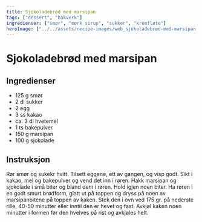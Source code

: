 ```yaml
---
title: Sjokoladebrød med marsipan
tags: ["dessert", "bakverk"]
ingredienser: ["smør", "mørk sirup", "sukker", "kremfløte"]
heroImage: ["../../assets/recipe-images/web_sjokoladebrød-med-marsipan.jpg"]
---
```


# Sjokoladebrød med marsipan

## Ingredienser

- 125 g smør
- 2 dl sukker
- 2 egg
- 3 ss kakao
- ca. 3 dl hvetemel
- 1 ts bakepulver
- 150 g marsipan
- 100 g sjokolade

## Instruksjon

Rør smør og sukekr hvitt. Tilsett eggene, ett av gangen, og visp godt. Sikt i kakao, mel og bakepulver og vend det inn i røren. Hakk marsipan og sjokolade i små biter og bland dem i røren. Hold igjen noen biter. Ha røren i en godt smurt brødform, glatt ut på toppen og dryss på noen av marsipanbitene på toppen av kaken. Stek den i ovn ved 175 gr. på nederste rille, 40-50 minutter eller inntil den er hevet og fast. Avkjøl kaken noen minutter i formen før den hvelves på rist og avkjøles helt.

